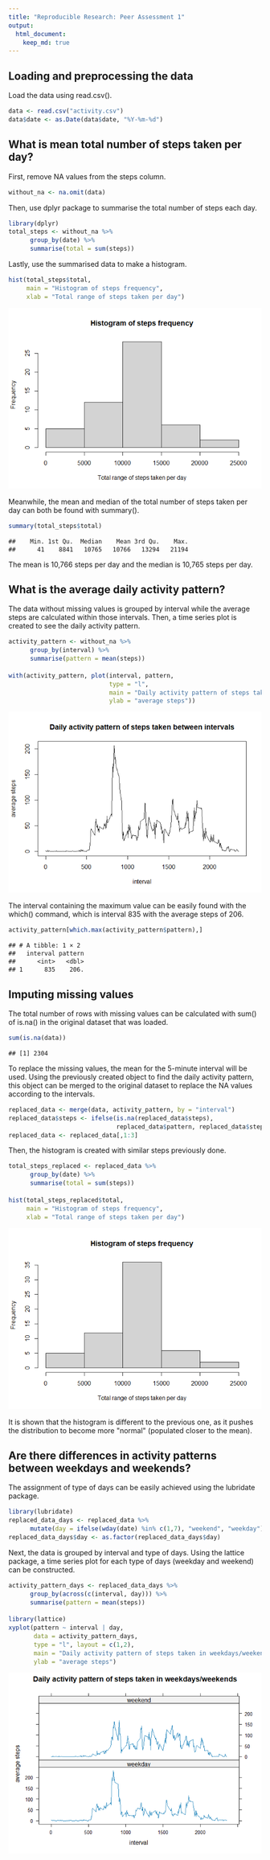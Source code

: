 ```yaml
---
title: "Reproducible Research: Peer Assessment 1"
output: 
  html_document:
    keep_md: true
---
```



## Loading and preprocessing the data
Load the data using read.csv().

``` r
data <- read.csv("activity.csv")
data$date <- as.Date(data$date, "%Y-%m-%d")
```


## What is mean total number of steps taken per day?
First, remove NA values from the steps column.

``` r
without_na <- na.omit(data)
```

Then, use dplyr package to summarise the total number of steps each day.

``` r
library(dplyr)
total_steps <- without_na %>%
      group_by(date) %>% 
      summarise(total = sum(steps))
```

Lastly, use the summarised data to make a histogram.

``` r
hist(total_steps$total, 
     main = "Histogram of steps frequency",
     xlab = "Total range of steps taken per day")
```

![](figure/histogram_without_NA_values-1.png)<!-- -->

Meanwhile, the mean and median of the total number of steps taken per day can both be found with summary().

``` r
summary(total_steps$total)
```

```
##    Min. 1st Qu.  Median    Mean 3rd Qu.    Max. 
##      41    8841   10765   10766   13294   21194
```
The mean is 10,766 steps per day and the median is 10,765 steps per day.

## What is the average daily activity pattern?
The data without missing values is grouped by interval while the average steps are calculated within those intervals. Then, a time series plot is created to see the daily activity pattern.

``` r
activity_pattern <- without_na %>% 
      group_by(interval) %>% 
      summarise(pattern = mean(steps))

with(activity_pattern, plot(interval, pattern, 
                            type = "l",
                            main = "Daily activity pattern of steps taken between intervals",
                            ylab = "average steps"))
```

![](figure/daily_activity_pattern-1.png)<!-- -->

The interval containing the maximum value can be easily found with the which() command, which is interval 835 with the average steps of 206.

``` r
activity_pattern[which.max(activity_pattern$pattern),]
```

```
## # A tibble: 1 × 2
##   interval pattern
##      <int>   <dbl>
## 1      835    206.
```


## Imputing missing values
The total number of rows with missing values can be calculated with sum() of is.na() in the original dataset that was loaded.

``` r
sum(is.na(data))
```

```
## [1] 2304
```

To replace the missing values, the mean for the 5-minute interval will be used. Using the previously created object to find the daily activity pattern, this object can be merged to the original dataset to replace the NA values according to the intervals.

``` r
replaced_data <- merge(data, activity_pattern, by = "interval")
replaced_data$steps <- ifelse(is.na(replaced_data$steps), 
                              replaced_data$pattern, replaced_data$steps)
replaced_data <- replaced_data[,1:3]
```

Then, the histogram is created with similar steps previously done.

``` r
total_steps_replaced <- replaced_data %>%
      group_by(date) %>% 
      summarise(total = sum(steps))

hist(total_steps_replaced$total, 
     main = "Histogram of steps frequency",
     xlab = "Total range of steps taken per day")
```

![](figure/histogram_with_replaced_NA_values-1.png)<!-- -->

It is shown that the histogram is different to the previous one, as it pushes the distribution to become more "normal" (populated closer to the mean).

## Are there differences in activity patterns between weekdays and weekends?
The assignment of type of days can be easily achieved using the lubridate package.

``` r
library(lubridate)
replaced_data_days <- replaced_data %>% 
      mutate(day = ifelse(wday(date) %in% c(1,7), "weekend", "weekday"))
replaced_data_days$day <- as.factor(replaced_data_days$day)
```

Next, the data is grouped by interval and type of days. Using the lattice package, a time series plot for each type of days (weekday and weekend) can be constructed.

``` r
activity_pattern_days <- replaced_data_days %>% 
      group_by(across(c(interval, day))) %>% 
      summarise(pattern = mean(steps))

library(lattice)
xyplot(pattern ~ interval | day, 
       data = activity_pattern_days,
       type = "l", layout = c(1,2),
       main = "Daily activity pattern of steps taken in weekdays/weekends",
       ylab = "average steps")
```

![](figure/activity_pattern_in_weekday_and_weekend-1.png)<!-- -->
